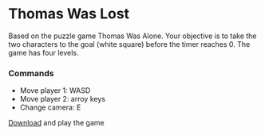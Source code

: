 # Thomas Was Lost
Based on the puzzle game Thomas Was Alone. Your objective is to take the two characters to the goal (white square) before the timer reaches 0. The game has four levels.
### Commands
- Move player 1: WASD
- Move player 2: arroy keys
- Change camera: E


[Download](https://drive.google.com/open?id=1RGV3DXSkbQGdPFvfHGvEXVJjRZbknZeW) and play the game
